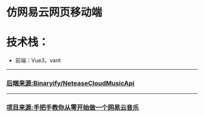 # 仿网易云网页移动端

# 技术栈：
* 前端：Vue3，vant

---

### [后端来源:Binaryify/NeteaseCloudMusicApi](https://github.com/Binaryify/NeteaseCloudMusicApi)
---
### [项目来源:手把手教你从零开始做一个网易云音乐](https://www.bilibili.com/video/BV1c44y1g7ac/)
